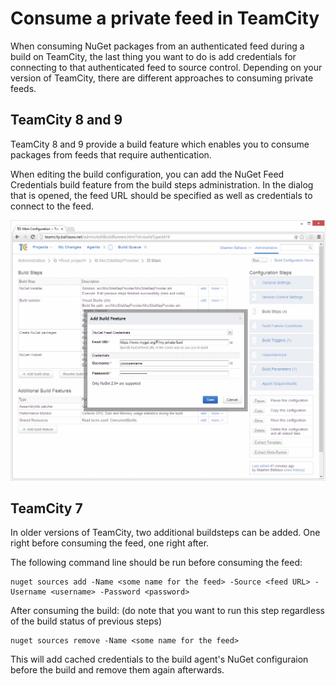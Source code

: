 # Consume a private feed in TeamCity

When consuming NuGet packages from an authenticated feed during a build on TeamCity, the last thing you want to do is add credentials for connecting to that authenticated feed to source control. Depending on your version of TeamCity, there are different approaches to consuming private feeds.

## TeamCity 8 and 9

TeamCity 8 and 9 provide a build feature which enables you to consume packages from feeds that require authentication.

When editing the build configuration, you can add the NuGet Feed Credentials build feature from the build steps administration. In the dialog that is opened, the feed URL should be specified as well as credentials to connect to the feed.

![TeamCity NuGet Feed Credentialsl](assets/teamcity-private-feed.png)

## TeamCity 7

In older versions of TeamCity, two additional buildsteps can be added. One right before consuming the feed, one right after.

The following command line should be run before consuming the feed:

	nuget sources add -Name <some name for the feed> -Source <feed URL> -Username <username> -Password <password>

After consuming the build: (do note that you want to run this step regardless of the build status of previous steps)

	nuget sources remove -Name <some name for the feed>
	
This will add cached credentials to the build agent's NuGet configuraion before the build and remove them again afterwards.

